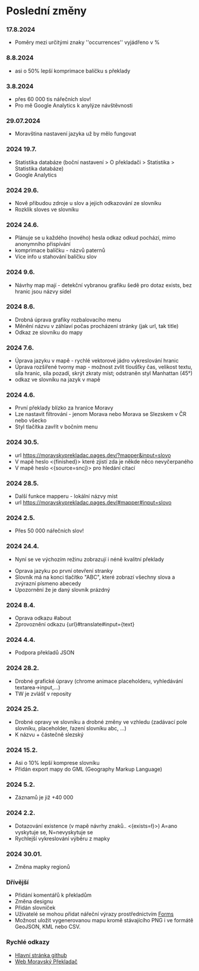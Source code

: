 # Poslední změny
### 17.8.2024
+ Poměry mezi určitými znaky ''occurrences'' vyjádřeno v %

### 8.8.2024
+ asi o 50% lepší komprimace balíčku s překlady

### 3.8.2024
+ přes 60 000 tis nářečních slov!
+ Pro mě Google Analytics k anylýze návštěvnosti

### 29.07.2024
+ Moravština nastavení jazyka už by mělo fungovat

### 2024 19.7.
+ Statistika databáze (boční nastavení > O překladači > Statistika > Statistika databáze)
+ Google Analytics

### 2024 29.6.
+ Nově přibudou zdroje u slov a jejich odkazování ze slovníku
+ Rozklik sloves ve slovníku

### 2024 24.6. 
+ Plánuje se u každého (nového) hesla odkaz odkud pochází, mimo anonymního přispívání
+ komprimace balíčku - názvů paternů
+ Více info u stahování balíčku slov

### 2024 9.6. 
+ Návrhy map mají - detekční vybranou grafiku šedě pro dotaz exists, bez hranic jsou názvy sídel

### 2024 8.6. 
+ Drobná úprava grafiky rozbalovacího menu
+ Měnění názvu v záhlaví počas procházení stránky (jak url, tak title)
+ Odkaz ze slovníku do mapy
  
### 2024 7.6. 
+ Úprava jazyku v mapě - rychlé vektorové jádro vykreslování hranic
+ Úprava rozšířené tvorny map - možnost zvlit tloušťky čas, velikost textu, síla hranic, síla pozadí, skrýt zkraty míst; odstraněn styl Manhattan (45°)
+ odkaz ve slovníku na jazyk v mapě

### 2024 4.6. 
+ První překlady blízko za hranice Moravy
+ Lze nastavit filtrování - jenom Morava nebo Morava se Slezskem v ČR nebo všecko
+ Styl tlačítka zavřít v bočním menu
  
### 2024 30.5. 
+ url https://moravskyprekladac.pages.dev/?mapper&input=slovo
+ V mapě heslo <{finished}> které zjistí zda je někde něco nevyčerpaného
+ V mapě heslo <{source=sncj}> pro hledání citací
  
### 2024 28.5. 
+ Další funkce mapperu - lokální názvy míst
+ url https://moravskyprekladac.pages.dev/#mapper#input=slovo
  
### 2024 2.5. 
+ Přes 50 000 nářečních slov!
  
### 2024 24.4. 
- Nyní se ve výchozím režinu zobrazují i néně kvalitní překlady
+ Oprava jazyku po první otevření stranky
+ Slovník má na konci tlačítko "ABC", které zobrazí všechny slova a zvýrazní písmeno abecedy
+ Upozornění že je daný slovník prázdný

### 2024 8.4. 
+ Oprava odkazu #about
+ Zprovoznění odkazu {url}#translate#input={text}
 
### 2024 4.4. 
+ Podpora překladů JSON
  
### 2024 28.2. 
+ Drobné grafické úpravy (chrome animace placeholderu, vyhledávání textarea->input,...)
+ TW je zvlášť v reposity

### 2024 25.2. 
+ Drobné opravy ve slovníku a drobné změny ve vzhledu (zadávací pole slovníku, placeholder, řazení slovníku abc, ...)
+ K názvu + částečně slezský 

### 2024 15.2. 
+ Asi o 10% lepší komprese slovníku
+ Přidán export mapy do GML (Geography Markup Language)
  
### 2024 5.2. 
+ Záznamů je již +40 000 

### 2024 2.2. 
+ Dotazování existence (v mapě návrhy znaků.. <{exists=ł}>) A=ano vyskytuje se, N=nevyskytuje se
+ Rychlejší vykreslování výběru z mapky
  
### 2024 30.01. 
+ Změna mapky regionů

### Dřívější
+ Přidání komentářů k překladům
+ Změna designu
+ Přidán slovníček
+ Uživatelé se mohou přidat nářeční výrazy prostřednictvím [Forms](https://docs.google.com/forms/d/e/1FAIpQLSeWFkWeMyxEYxEHhTP3SB3p5jxs6_ubsw6WB28csYRgEuR8WQ/viewform?usp=pp_url)
+ Možnost uložit vygenerovanou mapu kromě stávajícího PNG i ve formátě GeoJSON, KML nebo CSV.

### Rychlé odkazy
- [Hlavní stránka github](https://github.com/GeftGames/moravskyprekladac)
- [Web Moravský Překladač](https://moravskyprekladac.pages.dev/)
